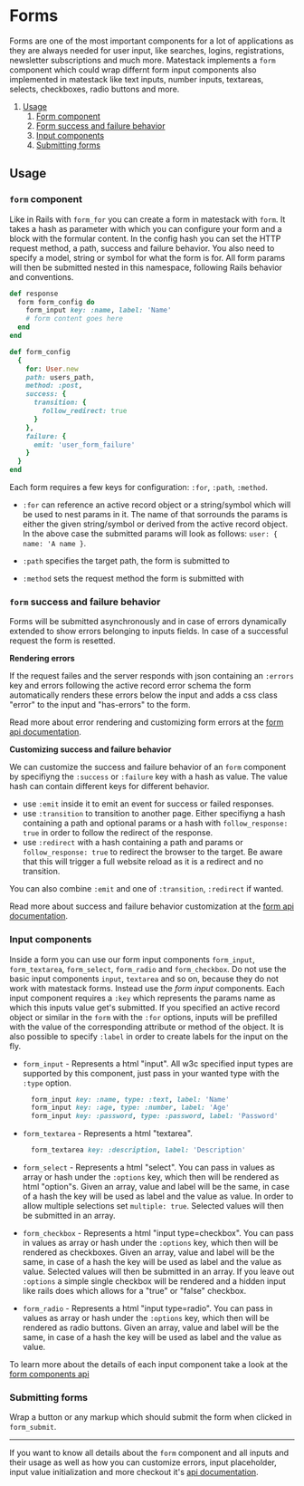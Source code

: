 # Forms

Forms are one of the most important components for a lot of applications as they are always needed for user input, like searches, logins, registrations, newsletter subscriptions and much more. Matestack implements a `form` component which could wrap differnt form input components also implemented in matestack like text inputs, number inputs, textareas, selects, checkboxes, radio buttons and more.

1. [Usage](#usage)
   1. [Form component](#form-component)
   2. [Form success and failure behavior](#form-success-and-failure-behavior)
   3. [Input components](#input-components)
   4. [Submitting forms](#submitting-forms)

## Usage

### `form` component

Like in Rails with `form_for` you can create a form in matestack with `form`. It takes a hash as parameter with which you can configure your form and a block with the formular content. In the config hash you can set the HTTP request method, a path, success and failure behavior. You also need to specify a model, string or symbol for what the form is for. All form params will then be submitted nested in this namespace, following Rails behavior and conventions.

```ruby
def response
  form form_config do
    form_input key: :name, label: 'Name'
    # form content goes here
  end
end

def form_config
  {
    for: User.new
    path: users_path,
    method: :post,
    success: {
      transition: {
        follow_redirect: true
      }
    },
    failure: {
      emit: 'user_form_failure'
    }
  }
end
```

Each form requires a few keys for configuration: `:for`, `:path`, `:method`. 

* `:for` can reference an active record object or a string/symbol which will be used to nest params in it. The name of that sorrounds the params is either the given string/symbol or derived from the active record object. In the above case the submitted params will look as follows: `user: { name: 'A name }`.

* `:path` specifies the target path, the form is submitted to 
  
* `:method` sets the request method the form is submitted with

### `form` success and failure behavior

Forms will be submitted asynchronously and in case of errors dynamically extended to show errors belonging to inputs fields. In case of a successful request the form is resetted.

**Rendering errors**

If the request failes and the server responds with json containing an `:errors` key and errors following the active record error schema the form automatically renders these errors below the input and adds a css class "error" to the input and "has-errors" to the form. 

Read more about error rendering and customizing form errors at the [form api documentation](/docs/api/100-components/form.md). 

**Customizing success and failure behavior**

We can customize the success and failure behavior of an `form` component by specifiyng the `:success` or `:failure` key with a hash as value. The value hash can contain different keys for different behavior. 

* use `:emit` inside it to emit an event for success or failed responses. 
* use `:transition` to transition to another page. Either specifiyng a hash containing a path and optional params or a hash with `follow_response: true` in order to follow the redirect of the response.
* use `:redirect` with a hash containing a path and params or `follow_response: true` to redirect the browser to the target. Be aware that this will trigger a full website reload as it is a redirect and no transition.

You can also combine `:emit` and one of `:transition`, `:redirect` if wanted.

Read more about success and failure behavior customization at the [form api documentation](/docs/api/100-components/form.md). 

### Input components

Inside a form you can use our form input components `form_input`, `form_textarea`, `form_select`, `form_radio` and `form_checkbox`. Do not use the basic input components `input`, `textarea` and so on, because they do not work with matestack forms. Instead use the _form input_ components. Each input component requires a `:key` which represents the params name as which this inputs value get's submitted. If you specified an active record object or similar in the `form` with the `:for` options, inputs will be prefilled with the value of the corresponding attribute or method of the object. It is also possible to specify `:label` in order to create labels for the input on the fly. 

* `form_input` - Represents a html "input". All w3c specified input types are supported by this component, just pass in your wanted type with the `:type` option. 
  ```ruby
    form_input key: :name, type: :text, label: 'Name'
    form_input key: :age, type: :number, label: 'Age'
    form_input key: :password, type: :password, label: 'Password'
  ```

* `form_textarea` - Represents a html "textarea".
  ```ruby
    form_textarea key: :description, label: 'Description'
  ```

* `form_select` - Represents a html "select". You can pass in values as array or hash under the `:options` key, which then will be rendered as html "option"s. Given an array, value and label will be the same, in case of a hash the key will be used as label and the value as value. In order to allow multiple selections set `multiple: true`. Selected values will then be submitted in an array.
  
* `form_checkbox` - Represents a html "input type=checkbox". You can pass in values as array or hash under the `:options` key, which then will be rendered as checkboxes. Given an array, value and label will be the same, in case of a hash the key will be used as label and the value as value. Selected values will then be submitted in an array. If you leave out `:options` a simple single checkbox will be rendered and a hidden input like rails does which allows for a "true" or "false" checkbox.

* `form_radio` - Represents a html "input type=radio". You can pass in values as array or hash under the `:options` key, which then will be rendered as radio buttons. Given an array, value and label will be the same, in case of a hash the key will be used as label and the value as value.

To learn more about the details of each input component take a look at the [form components api](/docs/api/100-components/form.md)

### Submitting forms

Wrap a button or any markup which should submit the form when clicked in `form_submit`.

----

If you want to know all details about the `form` component and all inputs and their usage as well as how you can customize errors, input placeholder, input value initialization and more checkout it's [api documentation](/docs/api/100-components/form.md).